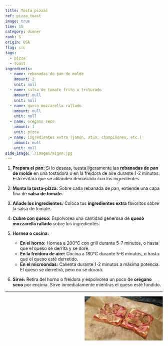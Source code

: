 ```yaml
---
title: Tosta pizzas
ref: pizza_toast
image: true
time: 15
category: dinner
rank: S
origin: USA
flag: 🇺🇸
tags:
  - pizza
  - toast
ingredients:
  - name: rebanadas de pan de molde
    amount: 2
    unit: null
  - name: salsa de tomate frito o triturado
    amount: null
    unit: null
  - name: queso mozzarella rallado
    amount: null
    unit: null
  - name: orégano seco
    amount: 1
    unit: pizca
  - name: ingredientes extra (jamón, atún, champiñones, etc.)
    amount: null
    unit: null
side_image: ./images/aigen.jpg
---
```


1.  **Prepara el pan:** Si lo deseas, tuesta ligeramente las **rebanadas de pan de molde** en una tostadora o en la freidora de aire durante 1-2 minutos. Esto evitará que se ablanden demasiado con los ingredientes.

2.  **Monta la tosta-pizza:** Sobre cada rebanada de pan, extiende una capa fina de **salsa de tomate**.

3.  **Añade los ingredientes:** Coloca tus **ingredientes extra** favoritos sobre la salsa de tomate.

4.  **Cubre con queso:** Espolvorea una cantidad generosa de **queso mozzarella rallado** sobre los ingredientes.

5.  **Hornea o cocina:**
    * **En el horno:** Hornea a 200°C con grill durante 5-7 minutos, o hasta que el queso se derrita y se dore.
    * **En la freidora de aire:** Cocina a 180°C durante 5-6 minutos, o hasta que el queso esté derretido.
    * **En el microondas:** Calienta durante 1-2 minutos a máxima potencia. El queso se derretirá, pero no se dorará.

6.  **Sirve:** Retira del horno o freidora y espolvorea un poco de **orégano seco** por encima. Sirve inmediatamente mientras el queso esté fundido.

---


<img src="images/pizza_toast.jpg" style="width:250px; float:right;"/>